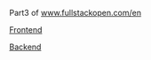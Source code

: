 Part3 of www.fullstackopen.com/en

[Frontend](https://shielded-springs-68299.herokuapp.com/)

[Backend](https://shielded-springs-68299.herokuapp.com/api/persons)
